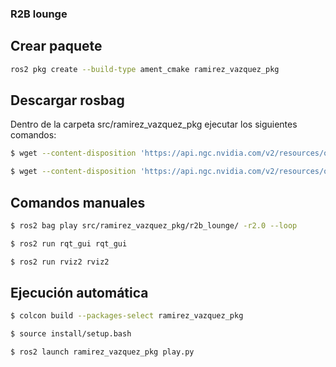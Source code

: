 ### R2B lounge

## Crear paquete

```bash
ros2 pkg create --build-type ament_cmake ramirez_vazquez_pkg
```

## Descargar rosbag

Dentro de la carpeta src/ramirez_vazquez_pkg ejecutar los siguientes comandos:

```bash
$ wget --content-disposition 'https://api.ngc.nvidia.com/v2/resources/org/nvidia/team/isaac/r2bdataset2023/3/files?redirect=true&path=r2b_lounge/metadata.yaml' -o 'r2b_lounge/metadata.yaml'

$ wget --content-disposition 'https://api.ngc.nvidia.com/v2/resources/org/nvidia/team/isaac/r2bdataset2023/3/files?redirect=true&path=r2b_lounge/r2b_lounge_0.db3' -o 'r2b_lounge/r2b_lounge_0.db3'
```

## Comandos manuales

```bash
$ ros2 bag play src/ramirez_vazquez_pkg/r2b_lounge/ -r2.0 --loop

$ ros2 run rqt_gui rqt_gui

$ ros2 run rviz2 rviz2
```

## Ejecución automática

```bash
$ colcon build --packages-select ramirez_vazquez_pkg

$ source install/setup.bash 

$ ros2 launch ramirez_vazquez_pkg play.py
```